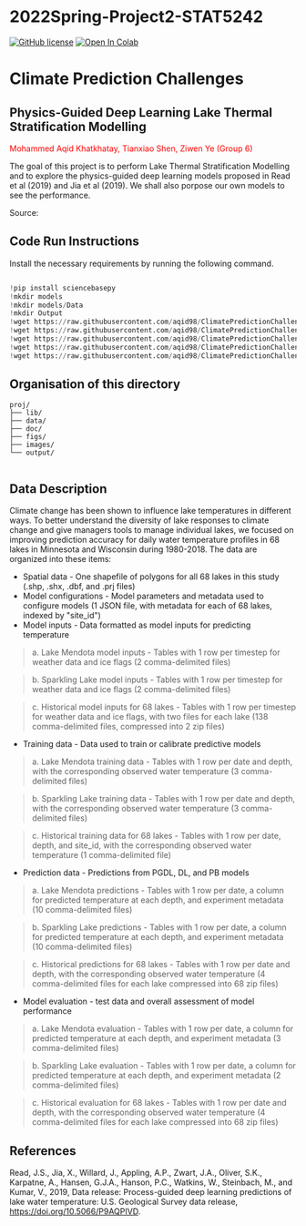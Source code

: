 # 2022Spring-Project2-STAT5242
[![GitHub license](https://img.shields.io/github/license/Naereen/StrapDown.js.svg)](https://github.com/Naereen/StrapDown.js/blob/master/LICENSE)
[![Open In Colab](https://colab.research.google.com/assets/colab-badge.svg)](https://colab.research.google.com/drive/1g6XZovBwKhdrb3UX2Ec9m4v3jBrAit9o?usp=sharing)

# Climate Prediction Challenges
        
## **Physics-Guided Deep Learning Lake Thermal Stratification Modelling**

<span style="color:red"> Mohammed Aqid Khatkhatay, Tianxiao Shen, Ziwen Ye  (Group 6)
     
The goal of this project is to perform Lake Thermal Stratification Modelling and to explore the physics-guided deep learning models proposed in Read et al (2019) and Jia et al (2019). We shall also porpose our own models to see the performance.
     
 

Source: 
## Code Run Instructions
Install the necessary requirements by running the following command.

~~~python

!pip install sciencebasepy
!mkdir models
!mkdir models/Data
!mkdir Output
!wget https://raw.githubusercontent.com/aqid98/ClimatePredictionChallengesProject2/main/codes/dataset.py
!wget https://raw.githubusercontent.com/aqid98/ClimatePredictionChallengesProject2/main/codes/loss.py
!wget https://raw.githubusercontent.com/aqid98/ClimatePredictionChallengesProject2/main/codes/trainer.py
!wget https://raw.githubusercontent.com/aqid98/ClimatePredictionChallengesProject2/main/codes/utils.py
!wget https://raw.githubusercontent.com/aqid98/ClimatePredictionChallengesProject2/main/architectures/LSTM.py -P "/content/models"
~~~



    
## Organisation of this directory 

```
proj/
├── lib/
├── data/
├── doc/
├── figs/
├── images/        
└── output/
        
```
    
## Data Description
        
Climate change has been shown to influence lake temperatures in different ways. To better understand the diversity of lake responses to climate change and give managers tools to manage individual lakes, we focused on improving prediction accuracy for daily water temperature profiles in 68 lakes in Minnesota and Wisconsin during 1980-2018.
The data are organized into these items:

+ Spatial data - One shapefile of polygons for all 68 lakes in this study (.shp, .shx, .dbf, and .prj files)
+ Model configurations - Model parameters and metadata used to configure models (1 JSON file, with metadata for each of 68 lakes, indexed by "site_id")
+ Model inputs - Data formatted as model inputs for predicting temperature
> a. Lake Mendota model inputs - Tables with 1 row per timestep for weather data and ice flags (2 comma-delimited files)
        
> b. Sparkling Lake model inputs - Tables with 1 row per timestep for weather data and ice flags (2 comma-delimited files)
        
> c. Historical model inputs for 68 lakes - Tables with 1 row per timestep for weather data and ice flags, with two files for each lake (138 comma-delimited files, compressed into 2 zip files)
        
+ Training data - Data used to train or calibrate predictive models
> a. Lake Mendota training data - Tables with 1 row per date and depth, with the corresponding observed water temperature (3 comma-delimited files) 
        
> b. Sparkling Lake training data - Tables with 1 row per date and depth, with the corresponding observed water temperature (3 comma-delimited files)
        
> c. Historical training data for 68 lakes - Tables with 1 row per date, depth, and site_id, with the corresponding observed water temperature (1 comma-delimited file)
        
+ Prediction data - Predictions from PGDL, DL, and PB models
> a. Lake Mendota predictions - Tables with 1 row per date, a column for predicted temperature at each depth, and experiment metadata (10 comma-delimited files)
        
> b. Sparkling Lake predictions - Tables with 1 row per date, a column for predicted temperature at each depth, and experiment metadata (10 comma-delimited files)
        
> c. Historical predictions for 68 lakes - Tables with 1 row per date and depth, with the corresponding observed water temperature (4 comma-delimited files for each lake compressed into 68 zip files)
        
+ Model evaluation - test data and overall assessment of model performance
> a. Lake Mendota evaluation - Tables with 1 row per date, a column for predicted temperature at each depth, and experiment metadata (3 comma-delimited files)
        
> b. Sparkling Lake evaluation - Tables with 1 row per date, a column for predicted temperature at each depth, and experiment metadata (2 comma-delimited files)
        
> c. Historical evaluation for 68 lakes - Tables with 1 row per date and depth, with the corresponding observed water temperature (4 comma-delimited files for each lake compressed into 68 zip files)
        
        


    
    
## References 

Read, J.S., Jia, X., Willard, J., Appling, A.P., Zwart, J.A., Oliver, S.K., Karpatne, A., Hansen, G.J.A., Hanson, P.C., Watkins, W., Steinbach, M., and Kumar, V., 2019, Data release: Process-guided deep learning predictions of lake water temperature: U.S. Geological Survey data release, https://doi.org/10.5066/P9AQPIVD.
